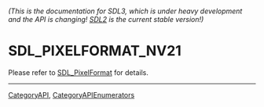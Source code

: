 ###### (This is the documentation for SDL3, which is under heavy development and the API is changing! [SDL2](https://wiki.libsdl.org/SDL2/) is the current stable version!)
# SDL_PIXELFORMAT_NV21

Please refer to [SDL_PixelFormat](SDL_PixelFormat) for details.

----
[CategoryAPI](CategoryAPI), [CategoryAPIEnumerators](CategoryAPIEnumerators)

